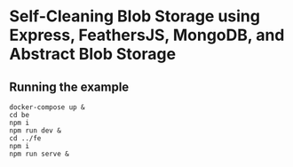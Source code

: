 # Self-Cleaning Blob Storage using Express, FeathersJS, MongoDB, and Abstract Blob Storage

## Running the example

```shell script
docker-compose up &
cd be
npm i
npm run dev &
cd ../fe
npm i
npm run serve &
```
